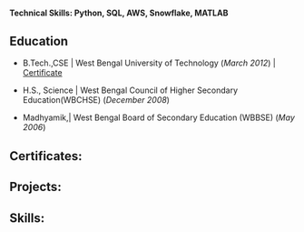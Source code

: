 
#### Technical Skills: Python, SQL, AWS, Snowflake, MATLAB

## Education
- B.Tech.,CSE | West Bengal University of Technology (_March 2012_) | [Certificate](https://drive.google.com/file/d/10LwGIIEVIs3yF1LqQqT0Q8B0_Sm0eWlm/view?usp=drive_link)
             		
- H.S., Science	| West Bengal Council of Higher Secondary Education(WBCHSE) (_December 2008_) 	 			        		
- Madhyamik,| West Bengal Board of Secondary Education (WBBSE) (_May 2006_) 




## Certificates:

## Projects:

## Skills:

